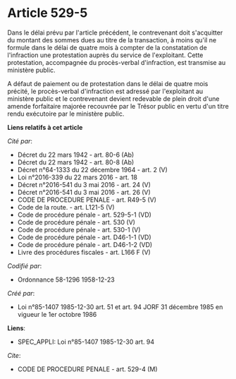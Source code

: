 # Article 529-5

Dans le délai prévu par l'article précédent, le contrevenant doit s'acquitter du montant des sommes dues au titre de la
transaction, à moins qu'il ne formule dans le délai de quatre mois à compter de la constatation de l'infraction une
protestation auprès du service de l'exploitant. Cette protestation, accompagnée du procès-verbal d'infraction, est transmise
au ministère public.

A défaut de paiement ou de protestation dans le délai de quatre mois précité, le procès-verbal d'infraction est adressé par
l'exploitant au ministère public et le contrevenant devient redevable de plein droit d'une amende forfaitaire majorée
recouvrée par le Trésor public en vertu d'un titre rendu exécutoire par le ministère public.

**Liens relatifs à cet article**

_Cité par_:

  - Décret du 22 mars 1942 - art. 80-6 (Ab)
  - Décret du 22 mars 1942 - art. 80-8 (Ab)
  - Décret n°64-1333 du 22 décembre 1964 - art. 2 (V)
  - Loi n°2016-339 du 22 mars 2016 - art. 18
  - Décret n°2016-541 du 3 mai 2016 - art. 24 (V)
  - Décret n°2016-541 du 3 mai 2016 - art. 26 (V)
  - CODE DE PROCEDURE PENALE - art. R49-5 (V)
  - Code de la route. - art. L121-5 (V)
  - Code de procédure pénale - art. 529-5-1 (VD)
  - Code de procédure pénale - art. 530 (V)
  - Code de procédure pénale - art. 530-1 (V)
  - Code de procédure pénale - art. D46-1-1 (VD)
  - Code de procédure pénale - art. D46-1-2 (VD)
  - Livre des procédures fiscales - art. L166 F (V)

_Codifié par_:

  - Ordonnance 58-1296 1958-12-23

_Créé par_:

  - Loi n°85-1407 1985-12-30 art. 51 et art. 94 JORF 31 décembre 1985 en vigueur le 1er octobre 1986

**Liens**:

  - SPEC_APPLI: Loi n°85-1407 1985-12-30 art. 94

_Cite_:

  - CODE DE PROCEDURE PENALE - art. 529-4 (M)
